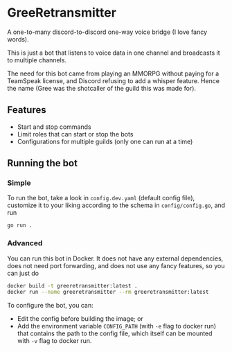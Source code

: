# GreeRetransmitter

A one-to-many discord-to-discord one-way voice bridge (I love fancy words).

This is just a bot that listens to voice data in one channel and broadcasts it to multiple channels.

The need for this bot came from playing an MMORPG without paying for a TeamSpeak license, and Discord refusing to add a whisper feature. Hence the name (Gree was the shotcaller of the guild this was made for).

## Features
* Start and stop commands
* Limit roles that can start or stop the bots
* Configurations for multiple guilds (only one can run at a time)

## Running the bot

### Simple

To run the bot, take a look in `config.dev.yaml` (default config file), customize it to your liking according to the schema in `config/config.go`, and run

```sh
go run .
```

### Advanced

You can run this bot in Docker. It does not have any external dependencies, does not need port forwarding, and does not use any fancy features, so you can just do

```sh
docker build -t greeretransmitter:latest .
docker run --name greeretransmitter --rm greeretransmitter:latest
```

To configure the bot, you can:

- Edit the config before building the image; or
- Add the environment variable `CONFIG_PATH` (with `-e` flag to docker run) that contains the path to the config file, which itself can be mounted with `-v` flag to docker run.
